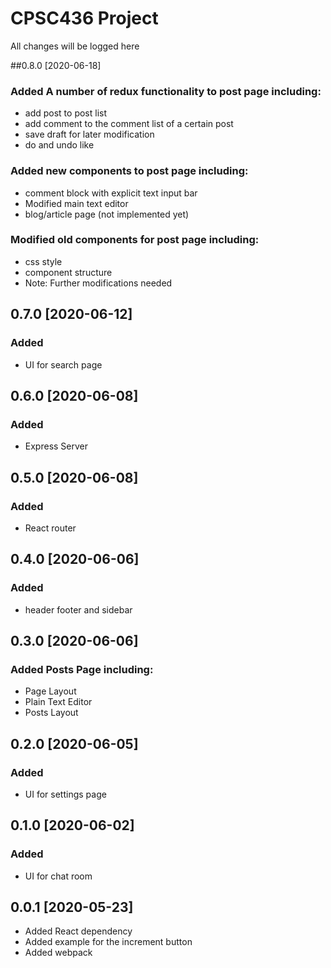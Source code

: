 # CPSC436 Project

All changes will be logged here

##0.8.0 [2020-06-18]
### Added A number of redux functionality to post page including:
- add post to post list
- add comment to the comment list of a certain post
- save draft for later modification
- do and undo like
### Added new components to post page including:
- comment block with explicit text input bar
- Modified main text editor
- blog/article page (not implemented yet)
### Modified old components for post page including:
- css style
- component structure
- Note: Further modifications needed

## 0.7.0 [2020-06-12]
### Added 
- UI for search page

## 0.6.0 [2020-06-08]
### Added 
- Express Server

## 0.5.0 [2020-06-08]
### Added 
- React router

## 0.4.0 [2020-06-06]
### Added 
- header footer and sidebar

## 0.3.0 [2020-06-06]
### Added Posts Page including:
- Page Layout
- Plain Text Editor
- Posts Layout

## 0.2.0 [2020-06-05]
### Added
- UI for settings page

## 0.1.0 [2020-06-02]
### Added
- UI for chat room

## 0.0.1 [2020-05-23]
- Added React dependency
- Added example for the increment button
- Added webpack
